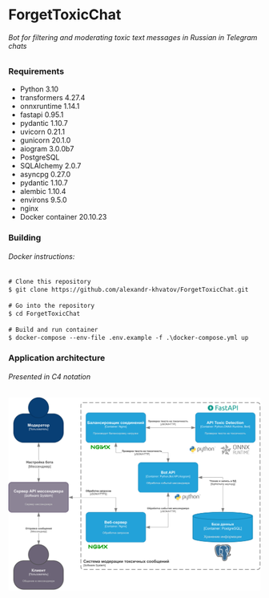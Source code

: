 # ForgetToxicChat 
###### Bot for filtering and moderating toxic text messages in Russian in Telegram chats

### Requirements

* Python 3.10
* transformers 4.27.4
* onnxruntime 1.14.1
* fastapi 0.95.1
* pydantic 1.10.7
* uvicorn 0.21.1
* gunicorn 20.1.0
* aiogram 3.0.0b7
* PostgreSQL
* SQLAlchemy 2.0.7
* asyncpg 0.27.0
* pydantic 1.10.7
* alembic 1.10.4
* environs 9.5.0
* nginx
* Docker container 20.10.23


### Building

###### Docker instructions:

```
# Clone this repository
$ git clone https://github.com/alexandr-khvatov/ForgetToxicChat.git

# Go into the repository
$ cd ForgetToxicChat

# Build and run container
$ docker-compose --env-file .env.example -f .\docker-compose.yml up

```

### Application architecture
###### Presented in C4 notation

![Architecture](./assets/ForgetToxicChat.svg "Test_task")
